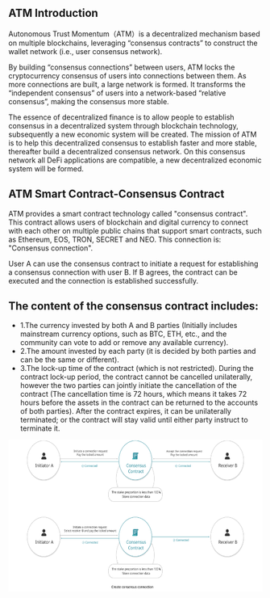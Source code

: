 ## ATM Introduction
Autonomous Trust Momentum（ATM）is a decentralized mechanism based on multiple blockchains, leveraging “consensus contracts” to construct the wallet network (i.e., user consensus network).

By building “consensus connections” between users, ATM locks the cryptocurrency consensus of users into connections between them. As more connections are built, a large network is formed. It transforms the “independent consensus” of users into a network-based “relative consensus”, making the consensus more stable.

The essence of decentralized finance is to allow people to establish consensus in a decentralized system through blockchain technology, subsequently a new economic system will be created. The mission of ATM is to help this decentralized consensus to establish faster and more stable, thereafter build a decentralized consensus network. On this consensus network all DeFi applications are compatible, a new decentralized economic system will be formed.




## ATM Smart Contract-Consensus Contract
ATM provides a smart contract technology called "consensus contract". This contract allows users of blockchain and digital currency to connect with each other on multiple public chains that support smart contracts, such as Ethereum, EOS, TRON, SECRET and NEO. This connection is: "Consensus connection".

User A can use the consensus contract to initiate a request for establishing a consensus connection with user B. If B agrees, the contract can be executed and the connection is established successfully.

## The content of the consensus contract includes:
  - 1.The currency invested by both A and B parties (Initially includes mainstream currency options, such as BTC, ETH, etc., and the community can vote to add or remove any available currency).
  - 2.The amount invested by each party (it is decided by both parties and can be the same or different).
  - 3.The lock-up time of the contract (which is not restricted). During the contract lock-up period, the contract cannot be cancelled unilaterally, however the two parties can jointly initiate the cancellation of the contract (The cancellation time is 72 hours, which means it takes 72 hours before the assets in the contract can be returned to the accounts of both parties). After the contract expires, it can be unilaterally terminated; or the contract will stay valid until either party instruct to terminate it. 

<div>
<img src="image/flow.svg" width = "860" height = "300" alt="图片" />
</div>